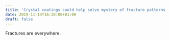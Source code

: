 ```yaml
---
title: 'Crystal coatings could help solve mystery of fracture patterns'
date: 2019-11-14T16:30:00+01:00
draft: false
---
```


Fractures are everywhere.